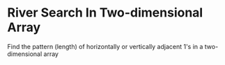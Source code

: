 # River Search In Two-dimensional Array
Find the pattern (length) of horizontally or vertically adjacent 1's in a two-dimensional array
